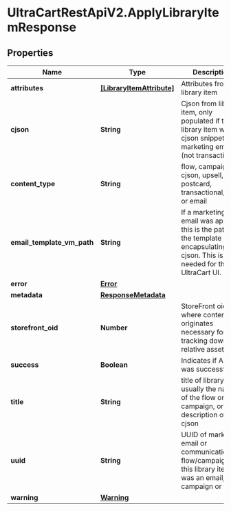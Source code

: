 # UltraCartRestApiV2.ApplyLibraryItemResponse

## Properties
Name | Type | Description | Notes
------------ | ------------- | ------------- | -------------
**attributes** | [**[LibraryItemAttribute]**](LibraryItemAttribute.md) | Attributes from the library item | [optional] 
**cjson** | **String** | Cjson from library item, only populated if this library item was a cjson snippet or marketing email (not transactional) | [optional] 
**content_type** | **String** | flow, campaign, cjson, upsell, postcard, transactional_email or email | [optional] 
**email_template_vm_path** | **String** | If a marketing email was applied, this is the path to the template encapsulating the cjson.  This is needed for the UltraCart UI. | [optional] 
**error** | [**Error**](Error.md) |  | [optional] 
**metadata** | [**ResponseMetadata**](ResponseMetadata.md) |  | [optional] 
**storefront_oid** | **Number** | StoreFront oid where content originates necessary for tracking down relative assets | [optional] 
**success** | **Boolean** | Indicates if API call was successful | [optional] 
**title** | **String** | title of library item, usually the name of the flow or campaign, or description of cjson | [optional] 
**uuid** | **String** | UUID of marketing email or communication flow/campaign if this library item was an email, campaign or flow | [optional] 
**warning** | [**Warning**](Warning.md) |  | [optional] 


